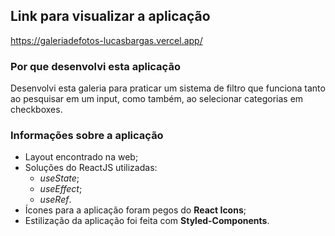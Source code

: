 ## Link para visualizar a aplicação
<https://galeriadefotos-lucasbargas.vercel.app/>

### Por que desenvolvi esta aplicação
Desenvolvi esta galeria para praticar um sistema de filtro que funciona tanto ao pesquisar em um input, como também, ao selecionar categorias em checkboxes.

### Informações sobre a aplicação
* Layout encontrado na web; 
* Soluções do ReactJS utilizadas:
  * *useState*;
  * *useEffect*;
  * *useRef*.
* Ícones para a aplicação foram pegos do **React Icons**;
* Estilização da aplicação foi feita com **Styled-Components**.
